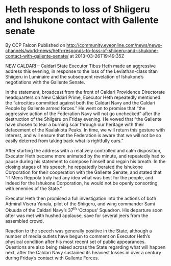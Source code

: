 # Heth responds to loss of Shiigeru and Ishukone contact with Gallente senate
By CCP Falcon
Published on http://community.eveonline.com/news/news-channels/world-news/heth-responds-to-loss-of-shiigeru-and-ishukone-contact-with-gallente-senate/ at 2013-03-26T19:49:35Z

NEW CALDARI – Caldari State Executor Tibus Heth made an aggressive address this evening, in response to the loss of the Leviathan-class titan Shiigeru in Luminaire and the subsequent revelation of Ishukone’s negotiations with the Gallente Senate.

In the statement, broadcast from the front of Caldari Providence Directorate headquarters on New Caldari Prime, Executor Heth repeatedly mentioned the “atrocities committed against both the Caldari Navy and the Caldari People by Gallente armed forces.” He went on to promise that “the aggressive action of the Federation Navy will not go unchecked” after the destruction of the Shiigeru on Friday evening. He vowed that “the Gallente have chosen to tear a burning scar through our heritage with their defacement of the Kaalakiota Peaks. In time, we will return this gesture with interest, and will ensure that the Federation is aware that we will not be so easily deterred from taking back what is rightfully ours.”

After starting the address with a relatively controlled and calm disposition, Executor Heth became more animated by the minute, and repeatedly had to pause during his statement to compose himself and regain his breath. In the closing stages of his speech, he repeatedly berated the Ishukone Corporation for their cooperation with the Gallente Senate, and stated that “if Mens Reppola truly had any idea what was best for the people, and indeed for the Ishukone Corporation, he would not be openly consorting with enemies of the State.”

Executor Heth then promised a full investigation into the actions of both Admiral Visera Yanala, pilot of the Shiigeru, and wing commander Sami Okuuda of the Caldari Navy’s 37<sup>th</sup> ‘Octopus’ Squadron. His departure soon after was met with hushed applause, save for several jeers from the assembled crowd.

Reaction to the speech was generally positive in the State, although a number of media outlets have begun to comment on Executor Heth’s physical condition after his most recent set of public appearances. Questions are also being raised across the State regarding what will happen next, after the Caldari Navy sustained its heaviest losses in over a century during Friday’s contact with Gallente Forces.

